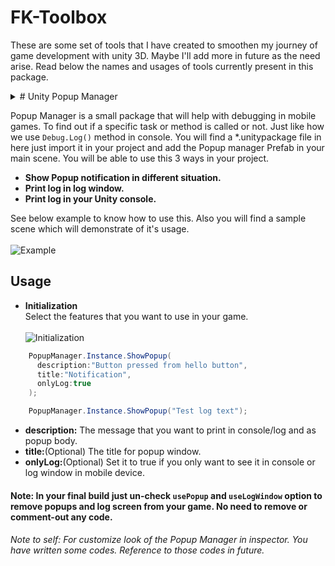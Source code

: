 # FK-Toolbox
These are some set of tools that I have created to smoothen my journey of game development with 
unity 3D. Maybe I'll add more in future as the need arise. Read below the names and usages of tools 
currently present in this package.
<details>
<summary>
# Unity Popup Manager
</summary>
 + jfkdsalfj
jf
</details>


Popup Manager is a small package that will help with debugging in mobile games. To find out if a specific 
task or method is called or not. Just like how we use `Debug.Log()` method in console. 
You will find a *.unitypackage file in here just import it in your project and add the 
Popup manager Prefab in your main scene. You will be able to use this 3 ways in your project.
+ <strong>Show Popup notification in different situation.
+ Print log in log window.
+ Print log in your Unity console.</strong>

See below example to know how to use this. Also you will find a sample scene which will 
demonstrate of it's usage.
</br></br>
![Example](https://imgur.com/XzEC37z.gif "Example")
## Usage

+ <strong>Initialization</strong> <br>
  Select the features that you want to use in your game. <br><br>
  ![Initialization](https://imgur.com/TZI7T3c.gif "Initialization")

```c#
    PopupManager.Instance.ShowPopup(
      description:"Button pressed from hello button", 
      title:"Notification", 
      onlyLog:true
    );
```
```c#
    PopupManager.Instance.ShowPopup("Test log text");
```
+ <strong>description:</strong> The message that you want to print in console/log and as popup body.
+ <strong>title:</strong>(Optional) The title for popup window.
+ <strong>onlyLog:</strong>(Optional) Set it to true if you only want to see it in console or log window in mobile device.
#### Note: In your final build just un-check `usePopup` and `useLogWindow` option to remove popups and log screen from your game. No need to remove or comment-out any code.
###### Note to self: For customize look of the Popup Manager in inspector. You have written some codes. Reference to those codes in future.
